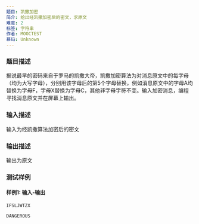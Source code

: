 ```yaml
---
题目: 凯撒加密
简介: 给出经凯撒加密后的密文，求原文
难度: 2
标签: 字符串
作者: MOOCTEST
慕码: Unknown
---
```


### 题目描述

据说最早的密码来自于罗马的凯撒大帝，凯撒加密算法为对消息原文中的每字母（均为大写字母），分别用该字母后的第5个字母替换，例如消息原文中的字母A均替换为字母F，字母X替换为字母C，其他非字母字符不变。输入加密消息，编程寻找消息原文并在屏幕上输出。

### 输入描述

输入为经凯撒算法加密后的密文

### 输出描述

输出为原文

### 测试样例

#### 样例1: 输入-输出

```
IFSLJWTZX
```

```
DANGEROUS
```

